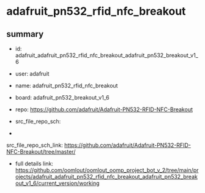 # adafruit_pn532_rfid_nfc_breakout
 
## summary 
* id: adafruit_adafruit_pn532_rfid_nfc_breakout_adafruit_pn532_breakout_v1_6
* user: adafruit
* name: adafruit_pn532_rfid_nfc_breakout
* board: adafruit_pn532_breakout_v1_6
* repo: https://github.com/adafruit/Adafruit-PN532-RFID-NFC-Breakout



* src_file_repo_sch: 
*
 src_file_repo_sch_link: https://github.com/adafruit/Adafruit-PN532-RFID-NFC-Breakout/tree/master/
* full details link: https://github.com/oomlout/oomlout_oomp_project_bot_v_2/tree/main/projects/adafruit_adafruit_pn532_rfid_nfc_breakout_adafruit_pn532_breakout_v1_6/current_version/working  






